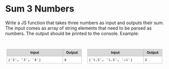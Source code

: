 # Sum 3 Numbers
Write a JS function that takes three numbers as input and outputs their sum.
The input comes as array of string elements that need to be parsed as numbers.
The output should be printed to the console. 
Example:

# ![Examples](example.png)